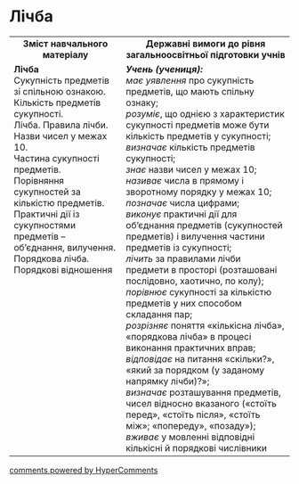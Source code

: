 <div id="hypercomments_widget" class="js-hypercomments-widget invisible"></div>

# Лічба
<table>
  <tr>
    <td width="40%" align="center"><b>Зміст навчального матеріалу<b></td>
    <td width="60%" align="center"><b>Державні вимоги до рівня загальноосвітньої підготовки учнів</b></td>
  </tr>
  <tr>
    <td width="40%" style="vertical-align:top !important;"><b>Лічба</b><br>
Сукупність предметів зі спільною ознакою.<br> 
Кількість предметів сукупності.<br> 
Лічба. Правила лічби.<br>
Назви чисел у межах 10.<br>
Частина сукупності предметів.<br> 
Порівняння сукупностей за кількістю предметів.<br>
Практичні дії  із сукупностями предметів – об’єднання, вилучення.<br>
Порядкова лічба.<br>
Порядкові відношення<br></td>
    <td width="60%" style="vertical-align:top !important;"><i><b>Учень (учениця):</b></i><br>
<i>має уявлення</i>  про сукупність предметів, що мають спільну ознаку;<br>
<i>розуміє</i>, що однією з характеристик сукупності предметів може бути кількість предметів у сукупності;<br> 
<i>визначає</i> кількість предметів сукупності;<br>
<i>знає</i> назви чисел у межах 10;<br>
<i>називає</i> числа в прямому і зворотному порядку у межах 10;<br>
<i>позначає</i> числа цифрами;<br>
<i>виконує</i> практичні дії для об’єднання предметів (сукупностей предметів) і вилучення частини предметів із сукупності;<br>
<i>лічить</i> за правилами лічби предмети в просторі (розташовані послідовно, хаотично, по колу);<br> 
<i>порівнює</i> сукупності за кількістю предметів у них способом складання пар;<br> 
<i>розрізняє</i> поняття «кількісна лічба», «порядкова лічба» в процесі виконання практичних вправ;<br>
<i>відповідає</i> на питання «скільки?», «який за порядком (у заданому напрямку лічби)?»;<br>
<i>визначає</i> розташування предметів, чисел відносно вказаного («стоїть перед», «стоїть  після», «стоїть між»; «попереду», «позаду»);<br>
<i>вживає</i> у мовленні відповідні кількісні й порядкові числівники<br></td>
  </tr>
</table>

<div class="js-hypercomments-container">
    <a href="http://hypercomments.com" class="hc-link" title="comments widget">comments powered by HyperComments</a>
</div>